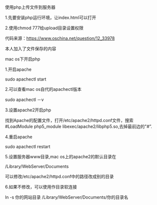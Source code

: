 使用php上传文件到服务器

1.先要安装php运行环境，让index.html可以打开

2.使用chmod 777给upload目录设置权限

代码来源：https://www.oschina.net/question/12_33978

本人加入了文件保存的内容

mac os下开启php

1.开启apache

sudo apachectl start

2.可以查看mac os自代的apachectl版本

sudo apachectl －v

3.设置apache2开启php

找到Apache的配置文件，打开/etc/apache2/httpd.conf文件，搜索#LoadModule php5_module libexec/apache2/libphp5.so,去掉最前边的"#”.

4.重启apache

sudo apachectl restart

5.设置服务器www目录,mac os上的apache2的默认目录在

/Library/WebServer/Documents

可以修改/etc/apache2/httpd.conf中的路径改成别的目录

6.如果不修改，可以使用作目录软连接

ln -s 你的网站目录 /Library/WebServer/Documents/你的目录名
